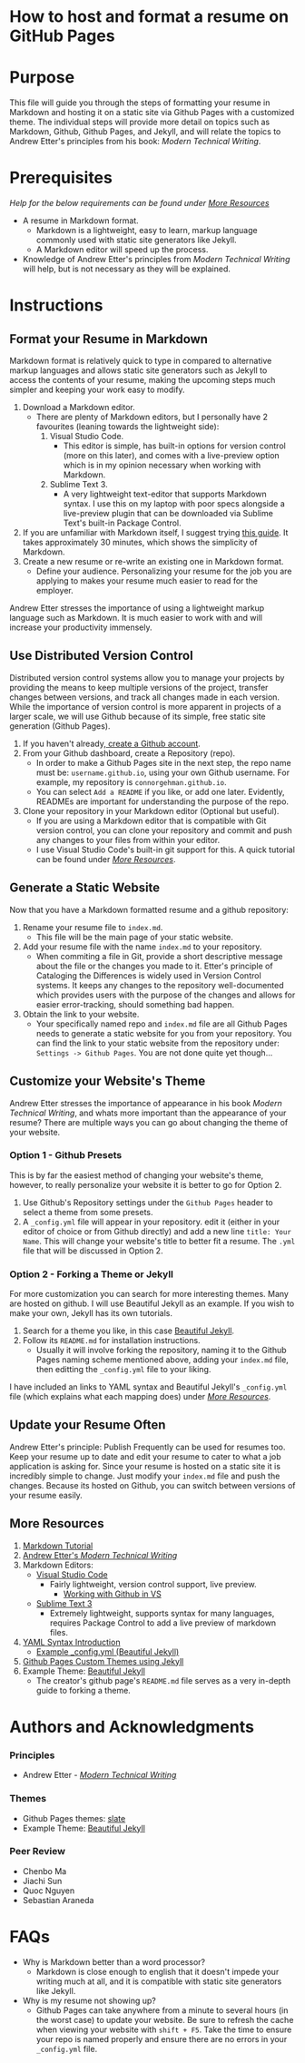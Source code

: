 # How to host and format a resume on GitHub Pages

# Purpose
This file will guide you through the steps of formatting your resume in Markdown and hosting it on a static site via Github Pages with a customized theme. The individual steps will provide more detail on topics such as Markdown, Github, Github Pages, and Jekyll, and will relate the topics to Andrew Etter's principles from his book: *Modern Technical Writing*.

# Prerequisites
*Help for the below requirements can be found under [*More Resources*](#More-Resources)*
* A resume in Markdown format.
    * Markdown is a lightweight, easy to learn, markup language  commonly used with static site generators like Jekyll.
    * A Markdown editor will speed up the process.
* Knowledge of Andrew Etter's principles from *Modern Technical Writing* will help, but is not necessary as they will be explained.



# Instructions
## Format your Resume in Markdown
Markdown format is relatively quick to type in compared to alternative markup languages and allows static site generators such as Jekyll to access the contents of your resume, making the upcoming steps much simpler and keeping your work easy to modify.  
1. Download a Markdown editor.
    * There are plenty of Markdown editors, but I personally have 2 favourites (leaning towards the lightweight side): 
        1. Visual Studio Code.
            * This editor is simple, has built-in options for version control (more on this later), and comes with a live-preview option which is in my opinion necessary when working with Markdown.
        2. Sublime Text 3.
            * A very lightweight text-editor that supports Markdown syntax. I use this on my laptop with poor specs alongside a live-preview plugin that can be downloaded via Sublime Text's built-in Package Control.
2. If you are unfamiliar with Markdown itself, I suggest trying [this guide](https://www.markdowntutorial.com/). It takes approximately 30 minutes, which shows the simplicity of Markdown.
3. Create a new  resume or re-write an existing one in Markdown format. 
    * Define your audience. Personalizing your resume for the job you are applying to makes your resume much easier to read for the employer.

Andrew Etter stresses the importance of using a lightweight markup language such as Markdown. It is much easier to work with and will increase your productivity immensely.


## Use Distributed Version Control
Distributed version control systems allow you to manage your projects by providing the means to keep multiple versions of the project, transfer changes between versions, and track all changes made in each version. While the importance of version control is more apparent in projects of a larger scale, we will use Github because of its simple, free static site generation (Github Pages).
1. If you haven't already,[ create a Github account](https://github.com/join).
2. From your Github dashboard, create a Repository (repo).
    * In order to make a Github Pages site in the next step, the repo name must be: `username.github.io`, using your own Github username. For example, my repository is `connorgehman.github.io`.
    * You can select `Add a README` if you like, or add one later. Evidently, READMEs are important for understanding the purpose of the repo.
3. Clone your repository in your Markdown editor (Optional but useful).
    * If you are using a Markdown editor that is compatible with Git version control, you can clone your repository and commit and push any changes to your files from within your editor.
    * I use Visual Studio Code's built-in git support for this. A quick tutorial can be found under [*More Resources*](#More-Resources).




## Generate a Static Website
Now that you have a Markdown formatted resume and a github repository:
1. Rename your resume file to `index.md`.
    * This file will be the main page of your static website.
2. Add your resume file with the name `index.md` to your repository.
    * When commiting a file in Git, provide a short descriptive message about the file or the changes you made to it. Etter's principle of Cataloging the Differences is widely used in Version Control systems. It keeps any changes to the repository well-documented which provides users with the purpose of the changes and allows for easier error-tracking, should something bad happen.
3. Obtain the link to your website.
    * Your specifically named repo and `index.md` file are all Github Pages needs to generate a static website for you from your repository. You can find the link to your static website from the repository under: `Settings -> Github Pages`. You are not done quite yet though...


## Customize your Website's Theme
Andrew Etter stresses the importance of appearance in his book *Modern Technical Writing*, and whats more important than the appearance of your resume? There are multiple ways you can go about changing the theme of your website.

### Option 1 - Github Presets
This is by far the easiest method of changing your website's theme, however, to really personalize your website it is better to go for Option 2.
1. Use Github's Repository settings under the `Github Pages` header to select a theme from some presets.
2. A `_config.yml` file will appear in your repository. edit it (either in your editor of choice or from Github directly) and add a new line `title: Your Name`. This will change your website's title to better fit a resume. The `.yml` file that will be discussed in Option 2.

### Option 2 - Forking a Theme or Jekyll
For more customization you can search for more interesting themes. Many are hosted on github. I will use Beautiful Jekyll as an example. If you wish to make your own, Jekyll has its own tutorials.
1. Search for a theme you like, in this case [Beautiful Jekyll](https://github.com/daattali/beautiful-jekyll).
2. Follow its `README.md` for installation instructions.
    * Usually it will involve forking the repository, naming it to the Github Pages naming scheme mentioned above, adding your `index.md` file, then editting the `_config.yml` file to your liking.

I have included an links to YAML syntax and Beautiful Jekyll's `_config.yml` file (which explains what each mapping does) under [*More Resources*](#More-Resources).


## Update your Resume Often
Andrew Etter's principle: Publish Frequently can be used for resumes too. Keep your resume up to date and edit your resume to cater to what a job application is asking for. Since your resume is hosted on a static site it is incredibly simple to change. Just modify your `index.md` file and push the changes. Because its hosted on Github, you can switch between versions of your resume easily. 



## More Resources
1. [Markdown Tutorial](https://www.markdowntutorial.com/)
2. [Andrew Etter's *Modern Technical Writing*](https://www.amazon.ca/Modern-Technical-Writing-Introduction-Documentation-ebook/dp/B01A2QL9SS)
3. Markdown Editors: 
    * [Visual Studio Code](https://code.visualstudio.com/)
        * Fairly lightweight, version control support, live preview.
            * [Working with Github in VS](https://code.visualstudio.com/docs/editor/github)
    * [Sublime Text 3](https://www.sublimetext.com/3)
        * Extremely lightweight, supports syntax for many languages, requires Package Control to add a live preview of markdown files.
4. [YAML Syntax Introduction](https://learn.getgrav.org/16/advanced/yaml)
    * [Example _config.yml (Beautiful Jekyll)](https://github.com/daattali/beautiful-jekyll/blob/master/_config.yml)
5. [Github Pages Custom Themes using Jekyll](https://docs.github.com/en/free-pro-team@latest/github/working-with-github-pages/adding-a-theme-to-your-github-pages-site-using-jekyll)
6. Example Theme: [Beautiful Jekyll](https://github.com/daattali/beautiful-jekyll)
    * The creator's github page's `README.md` file serves as a very in-depth guide to forking a theme.




# Authors and Acknowledgments
### Principles
* Andrew Etter - [*Modern Technical Writing*](https://www.amazon.ca/Modern-Technical-Writing-Introduction-Documentation-ebook/dp/B01A2QL9SS)
### Themes
* Github Pages themes: [slate](https://github.com/pages-themes/slate)
* Example Theme: [Beautiful Jekyll](https://github.com/daattali/beautiful-jekyll)

### Peer Review
* Chenbo Ma
* Jiachi Sun
* Quoc Nguyen
* Sebastian Araneda


# FAQs
*  Why is Markdown better than a word processor?
    * Markdown is close enough to english that it doesn't impede your writing much at all, and it is compatible with static site generators like Jekyll.
*  Why is my resume not showing up?
    * Github Pages can take anywhere from a minute to several hours (in the worst case) to update your website. Be sure to refresh the cache when viewing your website with `shift + F5`. Take the time to ensure your repo is named properly and ensure there are no errors in your `_config.yml` file.
